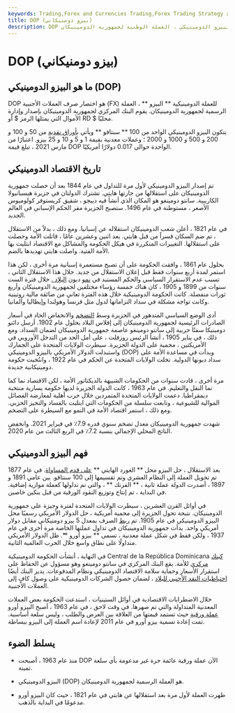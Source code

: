 ```yaml
---
keywords: Trading,Forex and Currencies Trading,Forex Trading Strategy and Education,Strategy and Education
title: DOP (بيزو دومنيكاني)
description: DOP هو اختصار لعملة الصرف الأجنبي للبيزو الدومينيكي ، العملة الوطنية لجمهورية الدومينيكان
---
```


# DOP (بيزو دومنيكاني)
## ما هو البيزو الدومينيكي (DOP)

DOP هو اختصار صرف العملات الأجنبية (FX) للعملة الدومينيكية ** البيزو ** ، العملة الرسمية لجمهورية الدومينيكان. يقوم البنك المركزي لجمهورية الدومينيكان بإصدار وإدارة الأموال التي يمثلها الرمز $ أو RD $ محليًا.

يتكون البيزو الدومينيكي الواحد من 100 ** سنتافو ** ويأتي [بأوراق نقدية](/banknote) من 50 و 100 و 200 و 500 و 1000 و 2000 ؛ وعملات معدنية بقيمة 1 و 5 و 10 و 25 بيزو. اعتبارًا من مارس 2021 ، تبلغ قيمة DOP الواحدة حوالي 0.017 دولارًا أمريكيًا.

## تاريخ الاقتصاد الدومينيكي

تم إصدار البيزو الدومينيكي لأول مرة للتداول في عام 1844 بعد أن حصلت جمهورية الدومينيكان على استقلالها من جارتها هايتي. تشترك الدولتان في جزيرة هيسبانيولا الكاريبية. سانتو دومينغو هو المكان الذي أنشأ فيه دييجو ، شقيق كريستوفر كولومبوس الأصغر ، مستوطنة في عام 1496. ستصبح الجزيرة مقر الحكم الإسباني في العالم الجديد.

في عام 1821 ، أعلن شعب الدومينيكان استقلاله عن إسبانيا. ومع ذلك ، بدلاً من الاستقلال ، تم ضم السكان قسراً من قبل هايتي. بعد اثنين وعشرين عامًا ، قاتلت الأمة وحصلت على استقلالها. التغييرات المتكررة في هيكل الحكومة والمشاكل مع الاقتصاد ابتليت بها الأمة الفتية. واصلت هايتي تهديدها بالضم.

بحلول عام 1861 ، وافقت الحكومة على أن تصبح مستعمرة إسبانية مرة أخرى ، لكن هذا استمر لمدة أربع سنوات فقط قبل إعلان الاستقلال من جديد. خلال هذا الاستقلال الثاني ، تسبب عدم الاستقرار السياسي والحكم المستبد في [نمو](/foreign-debt) ديون [البلاد .](/foreign-debt) خلال فترة الست سنوات من 1899 و 1905 ، كان هناك خمسة رؤساء مختلفين لجمهورية الدومينيكان وأربع ثورات منفصلة. كانت الحكومة الدومينيكية خلال هذه الفترة تعاني من ضائقة مالية روتينية وكانت تواجه مشكلة في سداد التزاماتها لدول مثل فرنسا وهولندا وإيطاليا وألمانيا.

أدى الوضع السياسي المتدهور في الجزيرة وسط [التضخم](/inflation) والانخفاض الحاد في أسعار الصادرات الرئيسية لجمهورية الدومينيكان إلى إفلاس البلاد بحلول عام 1902. أرسل دائنو دومينيكا سفنًا حربية إلى سانتو دومينغو عاصمة جمهورية الدومينيكان لضمان السداد. ومع ذلك ، في يناير 1905 ، أنشأ الرئيس روزفلت ، على أمل الحد من التدخل الأوروبي في الأمريكتين ، محمية على الدولة الجزيرة. سيطرت الولايات المتحدة على الجمارك واستبدلت الدولار الأمريكي بالبيزو الدومينيكي (DOP) وبدأت في مساعدة الأمة على سداد ديونها الدولية. تخلت الولايات المتحدة عن الحكم في عام 1922 ، وانتُخبت حكومة دومينيكانية جديدة.

مرة أخرى ، قادت سنوات من الحكومات الشبيهة بالديكتاتور الأمة ، لكن الاقتصاد نما كما نما النقل والتعليم. في عام 1963 ، كانت الدولة الجزيرة لديها حكومة يسارية منتخبة ديمقراطيا. دعمت الولايات المتحدة المتمردين خلال حرب أهلية لمعارضة الفصائل الموالية للشيوعية ، وتابعت سلسلة من الحكومات التي ابتليت بالفساد والتحيز الحزبي. ومع ذلك ، استمر اقتصاد الأمة في النمو مع السيطرة على التضخم.

شهدت جمهورية الدومينيكان معدل تضخم سنوي قدره 7.9٪ في فبراير 2021. وانخفض الناتج المحلي الإجمالي بنسبة 7.2٪ في الربع الثالث من عام 2020.

## فهم البيزو الدومينيكي

بعد الاستقلال ، حل البيزو محل ** الغورد الهايتي ** [على قدم المساواة](/at-par). في عام 1877 تم تحويل العملة إلى النظام العشري وتم تقسيمها إلى 100 سنتافو. بين عامي 1891 و 1897 ، أصدرت الدولة عملة ثانية ، ** الفرنك ** ، والتي تم تداولها كعملة موازية إضافية. في البداية ، تم إنتاج وتوزيع النقود الورقية من قبل بنكين خاصين.

في أوائل القرن العشرين ، سيطرت الولايات المتحدة لفترة وجيزة على جمهورية الدومينيكان. نتيجة تحول الجزيرة إلى محمية أمريكية ، حل الدولار الأمريكي رسميًا محل البيزو الدومينيكي في عام 1905. تم [ربط](/currency-peg) الصرف بمعدل 5 بيزو دومنيكاني مقابل دولار أمريكي واحد. بدأت جمهورية الدومينيكان في تداول عملتها الخاصة مرة أخرى في عام 1937 ، ولكن فقط في شكل عملة معدنية ، تسمى ** بيزو أورو **. ظل الدولار الأمريكي متداولًا على نطاق واسع خلال الحرب العالمية الثانية.

في النهاية ، أنشأت الحكومة الدومينيكية Central de la República Dominicana [كبنك مركزي](/centralbank) للأمة. يقع البنك المركزي في سانتو دومينغو وهو مسؤول عن الحفاظ على استقرار الأسعار وحماية سلامة الاقتصاد الدومينيكي ونظام المدفوعات. يدير البنك أيضًا [احتياطيات النقد الأجنبي للبلاد](/foreign-exchange-reserves) ، لضمان حصول الشركات الدومينيكية على وصول كافٍ إلى العملات الأجنبية.

خلال الاضطرابات الاقتصادية في أوائل الستينيات ، استدعت الحكومة بعض العملات المعدنية المتداولة والتي تم صهرها. في وقت لاحق ، في عام 1963 ، أصبح البيزو أورو [عملة ورقية](/fiatmoney) حيث تستمد قيمتها من العلاقة بين العرض والطلب ، وليس سلعة أساسية. تمت إعادة تسمية بيزو أورو في عام 2011 لإعادة اسم العملة إلى البيزو ببساطة.

## يسلط الضوء

- منذ عام 1963 ، أصبحت DOP الآن عملة ورقية عائمة حرة غير مدعومة بأي سلعة ثمينة.

- البيزو الدومينيكي (DOP) هو العملة الرسمية لجمهورية الدومينيكان.

- ظهرت العملة لأول مرة بعد استقلالها عن هايتي في عام 1821 ، حيث كان البيزو أورو مدعومًا في البداية بالذهب.

